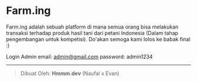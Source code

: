 # Farm.ing

Farm.ing adalah sebuah platform di mana semua orang bisa melakukan transaksi terhadap produk hasil tani dari petani Indonesia (Dalam tahap pengembangan untuk kompetisi). Do'akan semoga kami lolos ke babak final :)

Login Admin
email: admin@gmail.com
password: admin1234

---  

> Dibuat Oleh: **Hmmm.dev** (Naufal x Evan)
